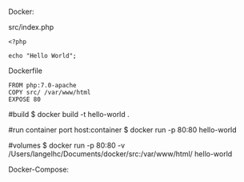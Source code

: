 Docker:


src/index.php

```
<?php

echo "Hello World";
```


Dockerfile

```
FROM php:7.0-apache
COPY src/ /var/www/html
EXPOSE 80
```
#build
$ docker build -t hello-world .

#run container port host:container
$ docker run -p 80:80 hello-world


#volumes
$ docker run -p 80:80 -v /Users/langelhc/Documents/docker/src:/var/www/html/ hello-world 



Docker-Compose:

